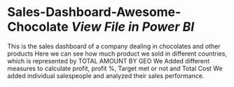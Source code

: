 # Sales-Dashboard-Awesome-Chocolate *View File in Power BI*
This is the sales dashboard of a company dealing in chocolates and other products
Here we can see how much product we sold in different countries, which is represented by TOTAL AMOUNT BY GEO
We Added different measures to calculate profit, profit %, Target met or not and Total Cost
We added individual salespeople and analyzed their sales performance.
